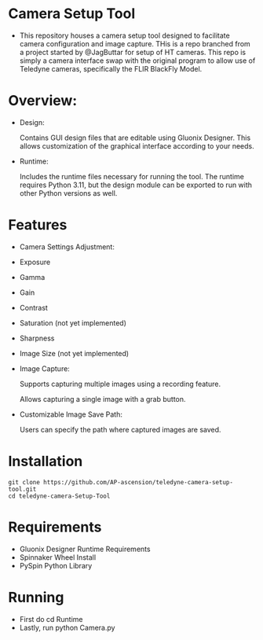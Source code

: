 # Camera Setup Tool
- This repository houses a camera setup tool designed to facilitate camera configuration and image capture. THis is a repo branched from a project started by @JagButtar for setup of HT cameras. This repo is simply a camera interface swap with the original program to allow use of Teledyne cameras, specifically the FLIR BlackFly Model.

# Overview:
- Design:

	Contains GUI design files that are editable using Gluonix Designer. This allows customization of the graphical interface according to your needs.
- Runtime:

	Includes the runtime files necessary for running the tool. The runtime requires Python 3.11, but the design module can be exported to run with other Python versions as well.

# Features
- Camera Settings Adjustment:
- Exposure
- Gamma
- Gain
- Contrast
- Saturation (not yet implemented)
- Sharpness
- Image Size (not yet implemented)
- Image Capture:

	Supports capturing multiple images using a recording feature.

	Allows capturing a single image with a grab button.

- Customizable Image Save Path:

	Users can specify the path where captured images are saved.

# Installation
```
git clone https://github.com/AP-ascension/teledyne-camera-setup-tool.git
cd teledyne-camera-Setup-Tool
```

# Requirements
- Gluonix Designer Runtime Requirements
- Spinnaker Wheel Install
- PySpin Python Library

# Running
- First do cd Runtime
- Lastly, run python Camera.py
